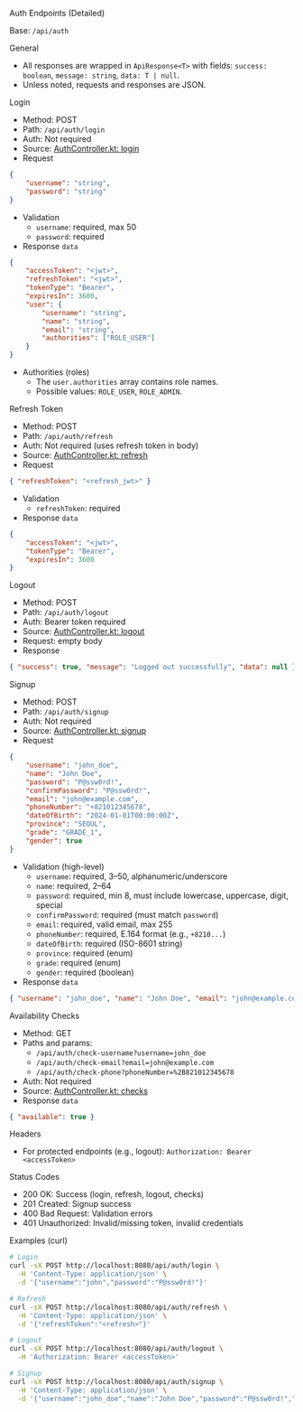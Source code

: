 Auth Endpoints (Detailed)

Base: `/api/auth`

General

-   All responses are wrapped in `ApiResponse<T>` with fields: `success: boolean`, `message: string`, `data: T | null`.
-   Unless noted, requests and responses are JSON.

Login

-   Method: POST
-   Path: `/api/auth/login`
-   Auth: Not required
-   Source: [AuthController.kt: login](https://github.com/jjoonleo/Bookquiz-back/blob/main/src/main/kotlin/kr/co/bookquiz/api/controller/AuthController.kt#L30-L39)
-   Request

```json
{
    "username": "string",
    "password": "string"
}
```

-   Validation
    -   `username`: required, max 50
    -   `password`: required
-   Response `data`

```json
{
    "accessToken": "<jwt>",
    "refreshToken": "<jwt>",
    "tokenType": "Bearer",
    "expiresIn": 3600,
    "user": {
        "username": "string",
        "name": "string",
        "email": "string",
        "authorities": ["ROLE_USER"]
    }
}
```

-   Authorities (roles)
    -   The `user.authorities` array contains role names.
    -   Possible values: `ROLE_USER`, `ROLE_ADMIN`.

Refresh Token

-   Method: POST
-   Path: `/api/auth/refresh`
-   Auth: Not required (uses refresh token in body)
-   Source: [AuthController.kt: refresh](https://github.com/jjoonleo/Bookquiz-back/blob/main/src/main/kotlin/kr/co/bookquiz/api/controller/AuthController.kt#L41-L50)
-   Request

```json
{ "refreshToken": "<refresh_jwt>" }
```

-   Validation
    -   `refreshToken`: required
-   Response `data`

```json
{
    "accessToken": "<jwt>",
    "tokenType": "Bearer",
    "expiresIn": 3600
}
```

Logout

-   Method: POST
-   Path: `/api/auth/logout`
-   Auth: Bearer token required
-   Source: [AuthController.kt: logout](https://github.com/jjoonleo/Bookquiz-back/blob/main/src/main/kotlin/kr/co/bookquiz/api/controller/AuthController.kt#L52-L61)
-   Request: empty body
-   Response

```json
{ "success": true, "message": "Logged out successfully", "data": null }
```

Signup

-   Method: POST
-   Path: `/api/auth/signup`
-   Auth: Not required
-   Source: [AuthController.kt: signup](https://github.com/jjoonleo/Bookquiz-back/blob/main/src/main/kotlin/kr/co/bookquiz/api/controller/AuthController.kt#L63-L72)
-   Request

```json
{
    "username": "john_doe",
    "name": "John Doe",
    "password": "P@ssw0rd!",
    "confirmPassword": "P@ssw0rd!",
    "email": "john@example.com",
    "phoneNumber": "+821012345678",
    "dateOfBirth": "2024-01-01T00:00:00Z",
    "province": "SEOUL",
    "grade": "GRADE_1",
    "gender": true
}
```

-   Validation (high-level)
    -   `username`: required, 3–50, alphanumeric/underscore
    -   `name`: required, 2–64
    -   `password`: required, min 8, must include lowercase, uppercase, digit, special
    -   `confirmPassword`: required (must match `password`)
    -   `email`: required, valid email, max 255
    -   `phoneNumber`: required, E.164 format (e.g., `+8210...`)
    -   `dateOfBirth`: required (ISO-8601 string)
    -   `province`: required (enum)
    -   `grade`: required (enum)
    -   `gender`: required (boolean)
-   Response `data`

```json
{ "username": "john_doe", "name": "John Doe", "email": "john@example.com" }
```

Availability Checks

-   Method: GET
-   Paths and params:
    -   `/api/auth/check-username?username=john_doe`
    -   `/api/auth/check-email?email=john@example.com`
    -   `/api/auth/check-phone?phoneNumber=%2B821012345678`
-   Auth: Not required
-   Source: [AuthController.kt: checks](https://github.com/jjoonleo/Bookquiz-back/blob/main/src/main/kotlin/kr/co/bookquiz/api/controller/AuthController.kt#L74-L108)
-   Response `data`

```json
{ "available": true }
```

Headers

-   For protected endpoints (e.g., logout): `Authorization: Bearer <accessToken>`

Status Codes

-   200 OK: Success (login, refresh, logout, checks)
-   201 Created: Signup success
-   400 Bad Request: Validation errors
-   401 Unauthorized: Invalid/missing token, invalid credentials

Examples (curl)

```bash
# Login
curl -sX POST http://localhost:8080/api/auth/login \
  -H 'Content-Type: application/json' \
  -d '{"username":"john","password":"P@ssw0rd!"}'

# Refresh
curl -sX POST http://localhost:8080/api/auth/refresh \
  -H 'Content-Type: application/json' \
  -d '{"refreshToken":"<refresh>"}'

# Logout
curl -sX POST http://localhost:8080/api/auth/logout \
  -H 'Authorization: Bearer <accessToken>'

# Signup
curl -sX POST http://localhost:8080/api/auth/signup \
  -H 'Content-Type: application/json' \
  -d '{"username":"john_doe","name":"John Doe","password":"P@ssw0rd!","confirmPassword":"P@ssw0rd!","email":"john@example.com","phoneNumber":"+821012345678","dateOfBirth":"2024-01-01T00:00:00Z","province":"SEOUL","grade":"GRADE_1","gender":true}'
```
